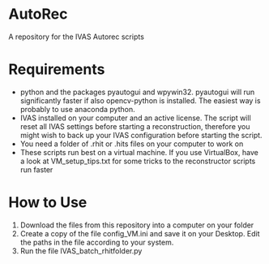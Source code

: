 # AutoRec
A repository for the IVAS Autorec scripts


# Requirements

- python and the packages pyautogui and wpywin32. pyautogui will run significantly faster if also opencv-python is installed. The easiest way is probably to use anaconda python.
- IVAS installed on your computer and an active license. The script will reset all IVAS settings before starting a reconstruction, therefore you might wish to back up your IVAS configuration before starting the script. 
- You need a folder of .rhit or .hits files on your computer to work on
- These scripts run best on a virtual machine. If you use VirtualBox, have a look at VM_setup_tips.txt for some tricks to the reconstructor scripts run faster


# How to Use

1. Download the files from this repository into a computer on your folder
2. Create a copy of the file config_VM.ini and save it on your Desktop. Edit the paths in the file according to your system.
3. Run the file IVAS_batch_rhitfolder.py

